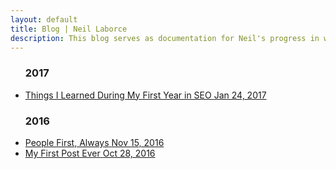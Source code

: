 ```yaml
---
layout: default
title: Blog | Neil Laborce
description: This blog serves as documentation for Neil's progress in webmastering as well as to share some thoughts, insights and daily happenings.
---
```

<div>
        <ul id="removeBullets">
        <h3 class="h3year">2017</h3>
              <li><a href="{{ site.baseurl }}/top-1000-things-i-learned-during-my-first-year-in-seo/">
                <div>
                <span class="title">Things I Learned During My First Year in SEO</span>
                <span class="date">Jan 24, 2017</span>
                </div>
                </a>
              </li>
          <h3 class="h3year">2016</h3>
              <li><a href="{{ site.baseurl }}/put-people-first-seo/">
                <div>
                <span class="title">People First, Always</span>
                <span class="date">Nov 15, 2016</span>
                </div>
                </a>
              </li>
              <li><a href="{{ site.baseurl }}/first-post-ever/">
                <div>
                <span class="title">My First Post Ever</span>
                <span class="date">Oct 28, 2016</span>
                </div>
                </a>
              </li>
        </ul>
</div>
